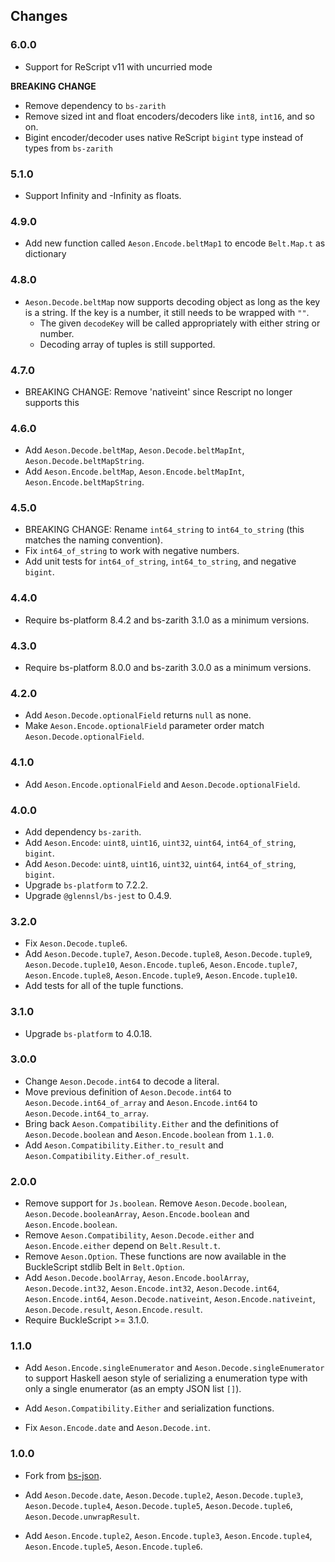 ## Changes

### 6.0.0

* Support for ReScript v11 with uncurried mode

**BREAKING CHANGE**

* Remove dependency to `bs-zarith`
* Remove sized int and float encoders/decoders like `int8`, `int16`, and so on.
* Bigint encoder/decoder uses native ReScript `bigint` type instead of types from `bs-zarith`

### 5.1.0
* Support Infinity and -Infinity as floats.

### 4.9.0

* Add new function called `Aeson.Encode.beltMap1` to encode `Belt.Map.t` as dictionary

### 4.8.0

* `Aeson.Decode.beltMap` now supports decoding object as long as the key is a string. If the key is a number, it still needs to be wrapped with `""`. 
  * The given `decodeKey` will be called appropriately with either string or number.
  * Decoding array of tuples is still supported.

### 4.7.0

* BREAKING CHANGE: Remove 'nativeint' since Rescript no longer supports this

### 4.6.0

* Add `Aeson.Decode.beltMap`, `Aeson.Decode.beltMapInt`, `Aeson.Decode.beltMapString`.
* Add `Aeson.Encode.beltMap`, `Aeson.Encode.beltMapInt`, `Aeson.Encode.beltMapString`.

### 4.5.0

* BREAKING CHANGE: Rename `int64_string` to `int64_to_string` (this matches the naming convention).
* Fix `int64_of_string` to work with negative numbers.
* Add unit tests for `int64_of_string`, `int64_to_string`, and negative `bigint`.

### 4.4.0

* Require bs-platform 8.4.2 and bs-zarith 3.1.0 as a minimum versions.

### 4.3.0

* Require bs-platform 8.0.0 and bs-zarith 3.0.0 as a minimum versions.

### 4.2.0

* Add `Aeson.Decode.optionalField` returns `null` as none.
* Make `Aeson.Encode.optionalField` parameter order match `Aeson.Decode.optionalField`.

### 4.1.0

* Add `Aeson.Encode.optionalField` and `Aeson.Decode.optionalField`.

### 4.0.0

* Add dependency `bs-zarith`.
* Add `Aeson.Encode`: `uint8`, `uint16`, `uint32`, `uint64`, `int64_of_string`, `bigint`.
* Add `Aeson.Decode`: `uint8`, `uint16`, `uint32`, `uint64`, `int64_of_string`, `bigint`.
* Upgrade `bs-platform` to 7.2.2.
* Upgrade `@glennsl/bs-jest` to 0.4.9.

### 3.2.0

* Fix `Aeson.Decode.tuple6`.
* Add `Aeson.Decode.tuple7`, `Aeson.Decode.tuple8`, `Aeson.Decode.tuple9`, `Aeson.Decode.tuple10`, `Aeson.Encode.tuple6`, `Aeson.Encode.tuple7`, `Aeson.Encode.tuple8`, `Aeson.Encode.tuple9`, `Aeson.Encode.tuple10`.
* Add tests for all of the tuple functions.

### 3.1.0

* Upgrade `bs-platform` to 4.0.18.

### 3.0.0

* Change `Aeson.Decode.int64` to decode a literal.
* Move previous definition of `Aeson.Decode.int64` to `Aeson.Decode.int64_of_array` and `Aeson.Encode.int64` to `Aeson.Decode.int64_to_array`.
* Bring back `Aeson.Compatibility.Either` and the definitions of `Aeson.Decode.boolean` and `Aeson.Encode.boolean` from `1.1.0`.
* Add `Aeson.Compatibility.Either.to_result` and `Aeson.Compatibility.Either.of_result`.

### 2.0.0

* Remove support for `Js.boolean`. Remove `Aeson.Decode.boolean`, `Aeson.Decode.booleanArray`, `Aeson.Encode.boolean` and `Aeson.Encode.boolean`.
* Remove `Aeson.Compatibility`, `Aeson.Decode.either` and `Aeson.Encode.either` depend on `Belt.Result.t`.
* Remove `Aeson.Option`. These functions are now available in the BuckleScript stdlib Belt in `Belt.Option`.
* Add `Aeson.Decode.boolArray`, `Aeson.Encode.boolArray`, `Aeson.Decode.int32`, `Aeson.Encode.int32`, `Aeson.Decode.int64`, `Aeson.Encode.int64`, `Aeson.Decode.nativeint`, `Aeson.Encode.nativeint`, `Aeson.Decode.result`, `Aeson.Encode.result`.
* Require BuckleScript >= 3.1.0.

### 1.1.0

* Add `Aeson.Encode.singleEnumerator` and `Aeson.Decode.singleEnumerator` to support Haskell aeson style of serializing a enumeration type with only a single enumerator (as an empty JSON list `[]`).

* Add `Aeson.Compatibility.Either` and serialization functions.

* Fix `Aeson.Encode.date` and `Aeson.Decode.int`.

### 1.0.0

* Fork from [bs-json](https://github.com/reasonml-community/bs-json).

* Add `Aeson.Decode.date`, `Aeson.Decode.tuple2`, `Aeson.Decode.tuple3`, `Aeson.Decode.tuple4`, `Aeson.Decode.tuple5`, `Aeson.Decode.tuple6`, `Aeson.Decode.unwrapResult`.

* Add `Aeson.Encode.tuple2`, `Aeson.Encode.tuple3`, `Aeson.Encode.tuple4`, `Aeson.Encode.tuple5`, `Aeson.Encode.tuple6`.

